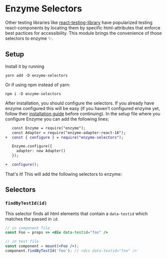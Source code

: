 # Enzyme Selectors 

Other testing libraries like [react-testing-library](https://github.com/testing-library/react-testing-library) have popularized testing react-components by locating them by specific html-attributes that enforce best pactices for accessibility. This module brings the convenience of those selectors to enzyme ✨.

## Setup

Install it by running
```
yarn add -D enzyme-selectors
```
Or if using npm instead of yarn:
```
npm i -D enzyme-selectors
```

After installation, you should configure the selectors. If you already have enzyme configured this will be easy (if you haven't configured enzyme yet, follow their [installation guide](https://airbnb.io/enzyme/docs/installation/) before continuing). In the setup file where you configure Enzyme you can add the following lines:
```diff
   const Enzyme = require("enzyme");
   const Adapter = require("enzyme-adapter-react-16");
+  const { configure } = require("enzyme-selectors");

   Enzyme.configure({
     adapter: new Adapter()
   });

+  configure();
```

That's it! This will add the following selectors to enzyme:

## Selectors

### `findByTestId(id)`

This selector finds all html elements that contain a `data-testid` which matches the passed in `id`.

```jsx
// in component file
const Foo = props => <div data-testid="foo" />

// in test file
const component = mount(<Foo />);
component.findByTestId('foo'); // <div data-testid="foo" />
```
